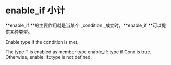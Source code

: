 # enable\_if 小计

**enable\_if **的主要作用就是当某个 _condition _成立时，**enable\_if **可以提供某种类型。

Enable type if the condition is met.

The type T is enabled as member type enable\_if::type if Cond is true. Otherwise, enable\_if::type is not defined.







